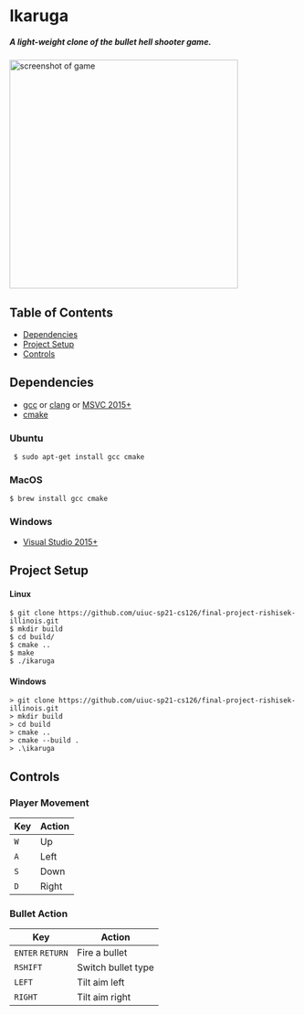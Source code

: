 # Ikaruga

##### A light-weight clone of the bullet hell shooter game.

<img src="https://i.imgur.com/pSzG1XM.png" alt="screenshot of game" width="400"/>

<!-- TABLE OF CONTENTS -->

## Table of Contents

- [Dependencies](#dependencies)
- [Project Setup](#project-setup)
- [Controls](#controls)

## Dependencies

- [gcc](https://gcc.gnu.org/) or [clang](https://clang.llvm.org/ ) or [MSVC 2015+]("https://www.visualstudio.com/")
- [cmake](https://cmake.org/)

### Ubuntu

```
 $ sudo apt-get install gcc cmake
```

### MacOS

```
$ brew install gcc cmake
```

### Windows

- [Visual Studio 2015+](https://visualstudio.microsoft.com/)

## Project Setup

#### Linux

```
$ git clone https://github.com/uiuc-sp21-cs126/final-project-rishisek-illinois.git
$ mkdir build
$ cd build/
$ cmake ..
$ make
$ ./ikaruga
```

#### Windows

```
> git clone https://github.com/uiuc-sp21-cs126/final-project-rishisek-illinois.git
> mkdir build
> cd build
> cmake ..
> cmake --build .
> .\ikaruga
```

## Controls

### Player Movement

| Key | Action |
|-----|--------|
| `W` | Up |
| `A` | Left |
| `S` | Down |
| `D` | Right |

### Bullet Action

| Key | Action |
|-----|--------|
| `ENTER` `RETURN` | Fire a bullet |
| `RSHIFT` | Switch bullet type |
| `LEFT` | Tilt aim left |
| `RIGHT` | Tilt aim right |
